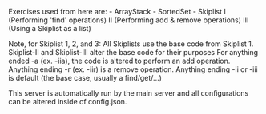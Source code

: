 Exercises used from here are:
	- ArrayStack
	- SortedSet
	- Skiplist
		I (Performing 'find' operations)
		II (Performing add & remove operations)
		III (Using a Skiplist as a list)

Note, for Skiplist 1, 2, and 3:
	All Skiplists use the base code from Skiplist 1.
	Skiplist-II and Skiplist-III alter the base code for their purposes
	For anything ended -a (ex. -iia), the code is altered to perform an add operation.
	  Anything ending -r (ex. -iir) is a remove operation.
	  Anything ending -ii or -iii is default (the base case, usually a find/get/...)

This server is automatically run by the main server and all configurations can be altered inside of
  config.json.
		
